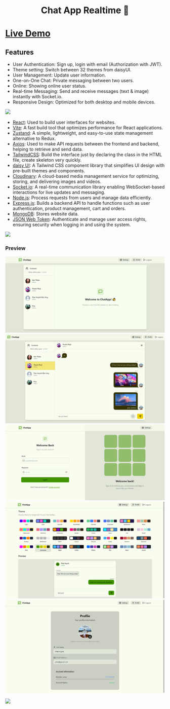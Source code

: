 <h1 align="center">Chat App Realtime 💬</h1>

# [Live Demo](https://chat-app-6tdw.onrender.com/)

## Features

- User Authentication: Sign up, login with email (Authorization with JWT).
- Theme setting: Switch between 32 themes from daisyUI.
- User Management: Update user information.
- One-on-One Chat: Private messaging between two users.
- Online: Showing online user status.
- Real-time Messaging: Send and receive messages (text & image) instantly with Socket.io.
- Responsive Design: Optimized for both desktop and mobile devices.

![](https://i.imgur.com/waxVImv.png)

- [React](https://reactjs.org/): Used to build user interfaces for websites.
- [Vite](https://vite.dev/guide/): A fast build tool that optimizes performance for React applications.
- [Zustand](https://zustand-demo.pmnd.rs/): A simple, lightweight, and easy-to-use state management alternative to Redux.
- [Axios](https://axios-http.com/docs/intro): Used to make API requests between the frontend and backend, helping to retrieve and send data.
- [TailwindCSS](https://tailwindcss.com): Build the interface just by declaring the class in the HTML file, create skeleton very quickly.
- [daisy UI](https://daisyui.com/): A Tailwind CSS component library that simplifies UI design with pre-built themes and components.
- [Cloudinary](https://cloudinary.com/): A cloud-based media management service for optimizing, storing, and delivering images and videos.
- [Socket.io](https://socket.io/): A real-time communication library enabling WebSocket-based interactions for live updates and messaging.
- [Node.js](https://nodejs.org/docs/latest/api/): Process requests from users and manage data efficiently.
- [Express.js](https://expressjs.com/): Builds a backend API to handle functions such as user authentication, product management, cart and orders.
- [MongoDB](https://www.mongodb.com/): Stores website data.
- [JSON Web Token](https://www.npmjs.com/package/jsonwebtoken): Authenticate and manage user access rights, ensuring security when logging in and using the system.

![](https://i.imgur.com/waxVImv.png)

### Preview

![homepage](frontend/public/screenshoots-readme/homepage.png)
![chat](frontend/public/screenshoots-readme/chat.png)
![login](frontend/public/screenshoots-readme/login.png)
![setting](frontend/public/screenshoots-readme/setting-theme.png)
![profile](frontend/public/screenshoots-readme/profile.png)

![](https://i.imgur.com/waxVImv.png)
